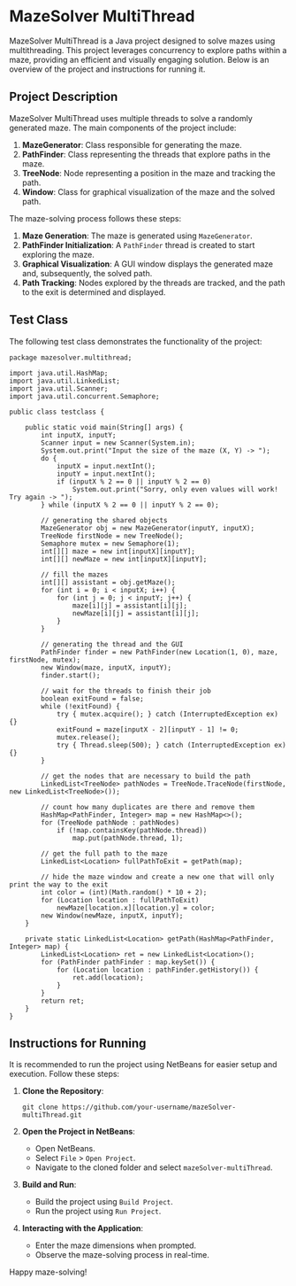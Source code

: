 # MazeSolver MultiThread

MazeSolver MultiThread is a Java project designed to solve mazes using multithreading. This project leverages concurrency to explore paths within a maze, providing an efficient and visually engaging solution. Below is an overview of the project and instructions for running it.

## Project Description

MazeSolver MultiThread uses multiple threads to solve a randomly generated maze. The main components of the project include:

1. **MazeGenerator**: Class responsible for generating the maze.
2. **PathFinder**: Class representing the threads that explore paths in the maze.
3. **TreeNode**: Node representing a position in the maze and tracking the path.
4. **Window**: Class for graphical visualization of the maze and the solved path.

The maze-solving process follows these steps:

1. **Maze Generation**: The maze is generated using `MazeGenerator`.
2. **PathFinder Initialization**: A `PathFinder` thread is created to start exploring the maze.
3. **Graphical Visualization**: A GUI window displays the generated maze and, subsequently, the solved path.
4. **Path Tracking**: Nodes explored by the threads are tracked, and the path to the exit is determined and displayed.

## Test Class

The following test class demonstrates the functionality of the project:

```
package mazesolver.multithread;

import java.util.HashMap;
import java.util.LinkedList;
import java.util.Scanner;
import java.util.concurrent.Semaphore;

public class testclass {

    public static void main(String[] args) {
        int inputX, inputY;
        Scanner input = new Scanner(System.in);
        System.out.print("Input the size of the maze (X, Y) -> ");
        do {
            inputX = input.nextInt();
            inputY = input.nextInt();
            if (inputX % 2 == 0 || inputY % 2 == 0)
                System.out.print("Sorry, only even values will work! Try again -> ");
        } while (inputX % 2 == 0 || inputY % 2 == 0);

        // generating the shared objects
        MazeGenerator obj = new MazeGenerator(inputY, inputX);
        TreeNode firstNode = new TreeNode();
        Semaphore mutex = new Semaphore(1);
        int[][] maze = new int[inputX][inputY];
        int[][] newMaze = new int[inputX][inputY];

        // fill the mazes
        int[][] assistant = obj.getMaze();
        for (int i = 0; i < inputX; i++) {
            for (int j = 0; j < inputY; j++) {
                maze[i][j] = assistant[i][j];
                newMaze[i][j] = assistant[i][j];
            }
        }

        // generating the thread and the GUI
        PathFinder finder = new PathFinder(new Location(1, 0), maze, firstNode, mutex);
        new Window(maze, inputX, inputY);
        finder.start();

        // wait for the threads to finish their job
        boolean exitFound = false;
        while (!exitFound) {
            try { mutex.acquire(); } catch (InterruptedException ex) {}
            exitFound = maze[inputX - 2][inputY - 1] != 0;
            mutex.release();
            try { Thread.sleep(500); } catch (InterruptedException ex) {}
        }

        // get the nodes that are necessary to build the path
        LinkedList<TreeNode> pathNodes = TreeNode.TraceNode(firstNode, new LinkedList<TreeNode>());

        // count how many duplicates are there and remove them
        HashMap<PathFinder, Integer> map = new HashMap<>();
        for (TreeNode pathNode : pathNodes)
            if (!map.containsKey(pathNode.thread))
                map.put(pathNode.thread, 1);

        // get the full path to the maze
        LinkedList<Location> fullPathToExit = getPath(map);

        // hide the maze window and create a new one that will only print the way to the exit
        int color = (int)(Math.random() * 10 + 2);
        for (Location location : fullPathToExit)
            newMaze[location.x][location.y] = color;
        new Window(newMaze, inputX, inputY);
    }

    private static LinkedList<Location> getPath(HashMap<PathFinder, Integer> map) {
        LinkedList<Location> ret = new LinkedList<Location>();
        for (PathFinder pathFinder : map.keySet()) {
            for (Location location : pathFinder.getHistory()) {
                ret.add(location);
            }
        }
        return ret;
    }
}
```

## Instructions for Running

It is recommended to run the project using NetBeans for easier setup and execution. Follow these steps:

1. **Clone the Repository**:
    ```
    git clone https://github.com/your-username/mazeSolver-multiThread.git
    ```

2. **Open the Project in NetBeans**:
    - Open NetBeans.
    - Select `File` > `Open Project`.
    - Navigate to the cloned folder and select `mazeSolver-multiThread`.

3. **Build and Run**:
    - Build the project using `Build Project`.
    - Run the project using `Run Project`.

4. **Interacting with the Application**:
    - Enter the maze dimensions when prompted.
    - Observe the maze-solving process in real-time.

Happy maze-solving!
